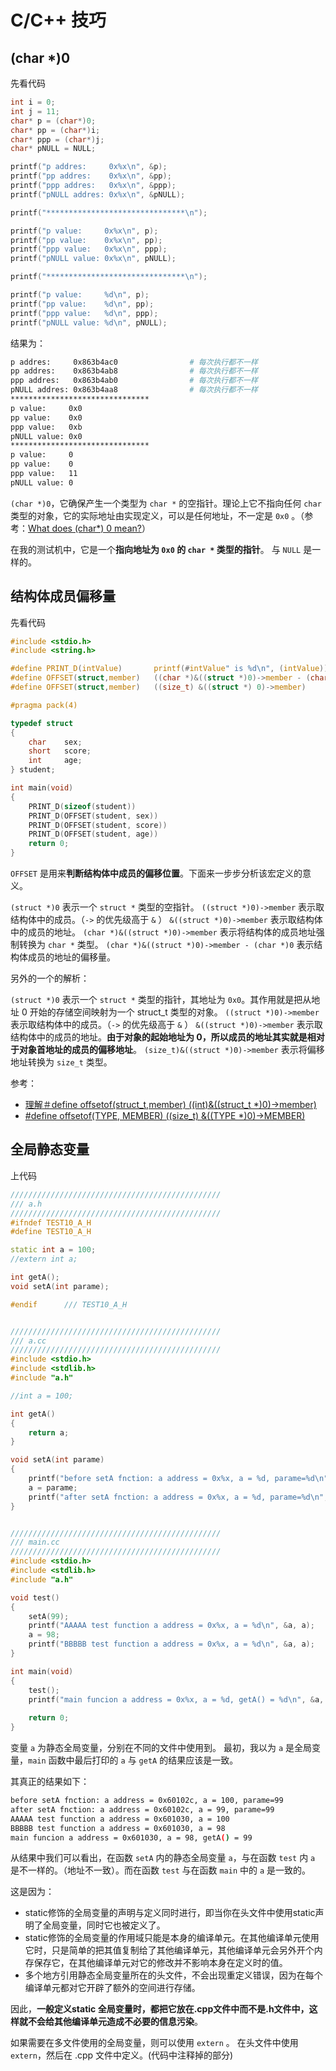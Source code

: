 # C/C++ 技巧

## (char *)0

先看代码

``` c
int i = 0;
int j = 11;
char* p = (char*)0;
char* pp = (char*)i;
char* ppp = (char*)j;
char* pNULL = NULL;

printf("p addres:     0x%x\n", &p);
printf("pp addres:    0x%x\n", &pp);
printf("ppp addres:   0x%x\n", &ppp);
printf("pNULL addres: 0x%x\n", &pNULL);

printf("*******************************\n");

printf("p value:     0x%x\n", p);
printf("pp value:    0x%x\n", pp);
printf("ppp value:   0x%x\n", ppp);
printf("pNULL value: 0x%x\n", pNULL);

printf("*******************************\n");

printf("p value:     %d\n", p);
printf("pp value:    %d\n", pp);
printf("ppp value:   %d\n", ppp);
printf("pNULL value: %d\n", pNULL);
```

结果为：

``` bash
p addres:     0x863b4ac0				# 每次执行都不一样
pp addres:    0x863b4ab8				# 每次执行都不一样
ppp addres:   0x863b4ab0				# 每次执行都不一样
pNULL addres: 0x863b4aa8				# 每次执行都不一样
*******************************
p value:     0x0
pp value:    0x0
ppp value:   0xb
pNULL value: 0x0
*******************************
p value:     0
pp value:    0
ppp value:   11
pNULL value: 0
```

`(char *)0`，它确保产生一个类型为 `char *` 的空指针。理论上它不指向任何 `char` 类型的对象，它的实际地址由实现定义，可以是任何地址，不一定是 `0x0` 。（参考：[What does (char*) 0 mean?](https://stackoverflow.com/questions/36931022/what-does-char-0-mean)）

在我的测试机中，它是一个**指向地址为 `0x0` 的 `char *` 类型的指针**。 与 `NULL` 是一样的。

##  结构体成员偏移量

先看代码

``` c
#include <stdio.h>
#include <string.h>

#define PRINT_D(intValue)		printf(#intValue" is %d\n", (intValue));
#define OFFSET(struct,member)   ((char *)&((struct *)0)->member - (char *)0)
#define OFFSET(struct,member) 	((size_t) &((struct *) 0)->member)

#pragma pack(4)

typedef struct
{
    char	sex;
    short	score;
    int		age;
} student;

int main(void)
{
    PRINT_D(sizeof(student))
    PRINT_D(OFFSET(student, sex))
    PRINT_D(OFFSET(student, score))
    PRINT_D(OFFSET(student, age))
    return 0;      
}
```

`OFFSET` 是用来**判断结构体中成员的偏移位置**。下面来一步步分析该宏定义的意义。

`(struct *)0` 表示一个 `struct *` 类型的空指针。
`((struct *)0)->member` 表示取结构体中的成员。（`->` 的优先级高于 `&` ）
`&((struct *)0)->member` 表示取结构体中的成员的地址。
`(char *)&((struct *)0)->member` 表示将结构体的成员地址强制转换为 `char *` 类型。
`(char *)&((struct *)0)->member - (char *)0` 表示结构体成员的地址的偏移量。

另外的一个的解析：

`(struct *)0` 表示一个 `struct *` 类型的指针，其地址为 `0x0`。其作用就是把从地址 0 开始的存储空间映射为一个 struct_t 类型的对象。
`((struct *)0)->member` 表示取结构体中的成员。（`->` 的优先级高于 `&` ）
`&((struct *)0)->member` 表示取结构体中的成员的地址。**由于对象的起始地址为 0，所以成员的地址其实就是相对于对象首地址的成员的偏移地址**。
`(size_t)&((struct *)0)->member` 表示将偏移地址转换为 `size_t` 类型。

参考：

- [理解＃define offsetof(struct_t,member) ((int)&((struct_t *)0)->member)](https://www.cnblogs.com/zhangfeionline/p/6212375.html)
- [#define offsetof(TYPE, MEMBER) ((size_t) &((TYPE *)0)->MEMBER)](<https://blog.csdn.net/u014114046/article/details/52122693>)

## 全局静态变量

上代码

```cpp
///////////////////////////////////////////////
/// a.h
///////////////////////////////////////////////
#ifndef TEST10_A_H
#define TEST10_A_H

static int a = 100;
//extern int a;

int getA();
void setA(int parame);

#endif		/// TEST10_A_H


///////////////////////////////////////////////
/// a.cc
///////////////////////////////////////////////
#include <stdio.h>
#include <stdlib.h>
#include "a.h"

//int a = 100;

int getA()
{
    return a;
}

void setA(int parame)
{
    printf("before setA fnction: a address = 0x%x, a = %d, parame=%d\n", &a, a, parame);
    a = parame;
    printf("after setA fnction: a address = 0x%x, a = %d, parame=%d\n", &a, a, parame);
}


///////////////////////////////////////////////
/// main.cc
///////////////////////////////////////////////
#include <stdio.h>
#include <stdlib.h>
#include "a.h"

void test()
{
    setA(99);
    printf("AAAAA test function a address = 0x%x, a = %d\n", &a, a);
    a = 98;
    printf("BBBBB test function a address = 0x%x, a = %d\n", &a, a);
}

int main(void)
{
    test();
    printf("main funcion a address = 0x%x, a = %d, getA() = %d\n", &a, a, getA());
    
    return 0;
}
```

变量 `a` 为静态全局变量，分别在不同的文件中使用到。
最初，我以为 `a` 是全局变量，`main` 函数中最后打印的 `a` 与 `getA` 的结果应该是一致。 

其真正的结果如下：

```bash
before setA fnction: a address = 0x60102c, a = 100, parame=99
after setA fnction: a address = 0x60102c, a = 99, parame=99
AAAAA test function a address = 0x601030, a = 100
BBBBB test function a address = 0x601030, a = 98
main funcion a address = 0x601030, a = 98, getA() = 99
```

从结果中我们可以看出，在函数 `setA` 内的静态全局变量 `a`，与在函数 `test` 内 `a` 是不一样的。（地址不一致）。而在函数 `test` 与在函数 `main` 中的 `a` 是一致的。

这是因为：

- static修饰的全局变量的声明与定义同时进行，即当你在头文件中使用static声明了全局变量，同时它也被定义了。
- static修饰的全局变量的作用域只能是本身的编译单元。在其他编译单元使用它时，只是简单的把其值复制给了其他编译单元，其他编译单元会另外开个内存保存它，在其他编译单元对它的修改并不影响本身在定义时的值。
- 多个地方引用静态全局变量所在的头文件，不会出现重定义错误，因为在每个编译单元都对它开辟了额外的空间进行存储。

因此，**一般定义static 全局变量时，都把它放在.cpp文件中而不是.h文件中，这样就不会给其他编译单元造成不必要的信息污染**。

如果需要在多文件使用的全局变量，则可以使用 `extern` 。
在头文件中使用 `extern`，然后在 .cpp 文件中定义。(代码中注释掉的部分)